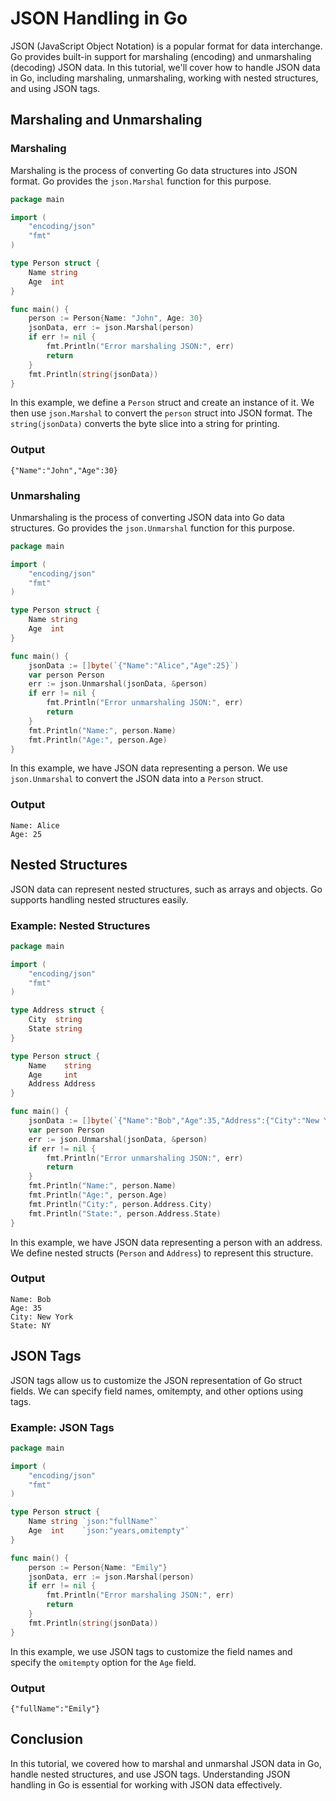 # JSON Handling in Go

JSON (JavaScript Object Notation) is a popular format for data interchange. Go provides built-in support for marshaling (encoding) and unmarshaling (decoding) JSON data. In this tutorial, we'll cover how to handle JSON data in Go, including marshaling, unmarshaling, working with nested structures, and using JSON tags.

## Marshaling and Unmarshaling

### Marshaling

Marshaling is the process of converting Go data structures into JSON format. Go provides the `json.Marshal` function for this purpose.

```go
package main

import (
    "encoding/json"
    "fmt"
)

type Person struct {
    Name string
    Age  int
}

func main() {
    person := Person{Name: "John", Age: 30}
    jsonData, err := json.Marshal(person)
    if err != nil {
        fmt.Println("Error marshaling JSON:", err)
        return
    }
    fmt.Println(string(jsonData))
}
```

In this example, we define a `Person` struct and create an instance of it. We then use `json.Marshal` to convert the `person` struct into JSON format. The `string(jsonData)` converts the byte slice into a string for printing.

### Output

```
{"Name":"John","Age":30}
```

### Unmarshaling

Unmarshaling is the process of converting JSON data into Go data structures. Go provides the `json.Unmarshal` function for this purpose.

```go
package main

import (
    "encoding/json"
    "fmt"
)

type Person struct {
    Name string
    Age  int
}

func main() {
    jsonData := []byte(`{"Name":"Alice","Age":25}`)
    var person Person
    err := json.Unmarshal(jsonData, &person)
    if err != nil {
        fmt.Println("Error unmarshaling JSON:", err)
        return
    }
    fmt.Println("Name:", person.Name)
    fmt.Println("Age:", person.Age)
}
```

In this example, we have JSON data representing a person. We use `json.Unmarshal` to convert the JSON data into a `Person` struct.

### Output

```
Name: Alice
Age: 25
```

## Nested Structures

JSON data can represent nested structures, such as arrays and objects. Go supports handling nested structures easily.

### Example: Nested Structures

```go
package main

import (
    "encoding/json"
    "fmt"
)

type Address struct {
    City  string
    State string
}

type Person struct {
    Name    string
    Age     int
    Address Address
}

func main() {
    jsonData := []byte(`{"Name":"Bob","Age":35,"Address":{"City":"New York","State":"NY"}}`)
    var person Person
    err := json.Unmarshal(jsonData, &person)
    if err != nil {
        fmt.Println("Error unmarshaling JSON:", err)
        return
    }
    fmt.Println("Name:", person.Name)
    fmt.Println("Age:", person.Age)
    fmt.Println("City:", person.Address.City)
    fmt.Println("State:", person.Address.State)
}
```

In this example, we have JSON data representing a person with an address. We define nested structs (`Person` and `Address`) to represent this structure.

### Output

```
Name: Bob
Age: 35
City: New York
State: NY
```

## JSON Tags

JSON tags allow us to customize the JSON representation of Go struct fields. We can specify field names, omitempty, and other options using tags.

### Example: JSON Tags

```go
package main

import (
    "encoding/json"
    "fmt"
)

type Person struct {
    Name string `json:"fullName"`
    Age  int    `json:"years,omitempty"`
}

func main() {
    person := Person{Name: "Emily"}
    jsonData, err := json.Marshal(person)
    if err != nil {
        fmt.Println("Error marshaling JSON:", err)
        return
    }
    fmt.Println(string(jsonData))
}
```

In this example, we use JSON tags to customize the field names and specify the `omitempty` option for the `Age` field.

### Output

```
{"fullName":"Emily"}
```

## Conclusion

In this tutorial, we covered how to marshal and unmarshal JSON data in Go, handle nested structures, and use JSON tags. Understanding JSON handling in Go is essential for working with JSON data effectively.